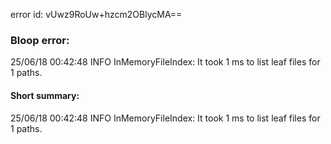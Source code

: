 error id: vUwz9RoUw+hzcm2OBlycMA==
### Bloop error:

25/06/18 00:42:48 INFO InMemoryFileIndex: It took 1 ms to list leaf files for 1 paths.
#### Short summary: 

25/06/18 00:42:48 INFO InMemoryFileIndex: It took 1 ms to list leaf files for 1 paths.